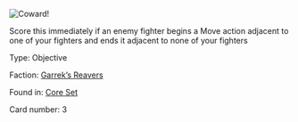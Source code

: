
![Coward!](https://warhammerunderworlds.com/wp-content/uploads/sites/6/2017/12/003_ENG-Coward.png)

Score this immediately if an enemy fighter begins a Move action adjacent to one of your fighters and ends it adjacent to none of your fighters

Type: Objective

Faction: [Garrek’s Reavers](/factions/garreks-reavers.md)

Found in: [Core Set](/locations/core-set.md)

Card number: 3
